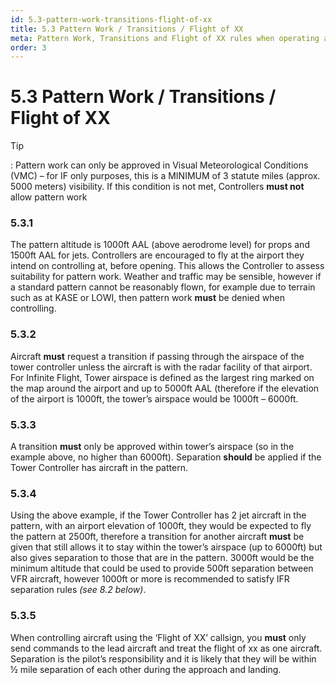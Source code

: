 ```yaml
---
id: 5.3-pattern-work-transitions-flight-of-xx
title: 5.3 Pattern Work / Transitions / Flight of XX
meta: Pattern Work, Transitions and Flight of XX rules when operating a tower facility within Infinite Flight.
order: 3
---
```


# 5.3  Pattern Work / Transitions / Flight of XX

 

Tip

: Pattern work can only be approved in Visual Meteorological Conditions (VMC) – for IF only purposes, this is a MINIMUM of 3 statute miles (approx. 5000 meters) visibility. If this condition is not met, Controllers **must not** allow pattern work

 

### 5.3.1    

The pattern altitude is 1000ft AAL (above aerodrome level) for props and 1500ft AAL for jets. Controllers are encouraged to fly at the airport they intend on controlling at, before opening. This allows the Controller to assess suitability for pattern work. Weather and traffic may be sensible, however if a standard pattern cannot be reasonably flown, for example due to terrain such as at KASE or LOWI, then pattern work **must** be denied when controlling.



### 5.3.2    

Aircraft **must** request a transition if passing through the airspace of the tower controller unless the aircraft is with the radar facility of that airport. For Infinite Flight, Tower airspace is defined as the largest ring marked on the map around the airport and up to 5000ft AAL (therefore if the elevation of the airport is 1000ft, the tower’s airspace would be 1000ft – 6000ft.



### 5.3.3    

A transition **must** only be approved within tower’s airspace (so in the example above, no higher than 6000ft). Separation **should** be applied if the Tower Controller has aircraft in the pattern.



### 5.3.4    

Using the above example, if the Tower Controller has 2 jet aircraft in the pattern, with an airport elevation of 1000ft, they would be expected to fly the pattern at 2500ft, therefore a transition for another aircraft **must** be given that still allows it to stay within the tower’s airspace (up to 6000ft) but also gives separation to those that are in the pattern. 3000ft would be the minimum altitude that could be used to provide 500ft separation between VFR aircraft, however 1000ft or more is recommended to satisfy IFR separation rules *(see 8.2 below)*.



### 5.3.5    

When controlling aircraft using the ‘Flight of XX’ callsign, you **must** only send commands to the lead aircraft and treat the flight of xx as one aircraft. Separation is the pilot’s responsibility and it is likely that they will be within ½ mile separation of each other during the approach and landing.

 